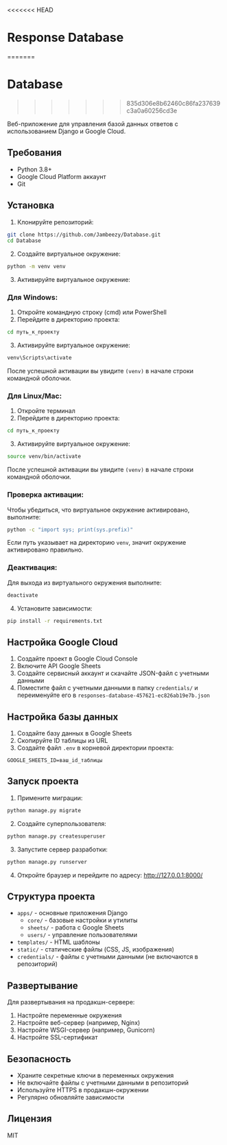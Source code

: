 <<<<<<< HEAD
# Response Database
=======
# Database
>>>>>>> 835d306e8b62460c86fa237639c3a0a60256cd3e

Веб-приложение для управления базой данных ответов с использованием Django и Google Cloud.

## Требования

- Python 3.8+
- Google Cloud Platform аккаунт
- Git

## Установка

1. Клонируйте репозиторий:
```bash
git clone https://github.com/Jambeezy/Database.git
cd Database
```

2. Создайте виртуальное окружение:
```bash
python -m venv venv
```

3. Активируйте виртуальное окружение:

### Для Windows:
1. Откройте командную строку (cmd) или PowerShell
2. Перейдите в директорию проекта:
```bash
cd путь_к_проекту
```
3. Активируйте виртуальное окружение:
```bash
venv\Scripts\activate
```
После успешной активации вы увидите `(venv)` в начале строки командной оболочки.

### Для Linux/Mac:
1. Откройте терминал
2. Перейдите в директорию проекта:
```bash
cd путь_к_проекту
```
3. Активируйте виртуальное окружение:
```bash
source venv/bin/activate
```
После успешной активации вы увидите `(venv)` в начале строки командной оболочки.

### Проверка активации:
Чтобы убедиться, что виртуальное окружение активировано, выполните:
```bash
python -c "import sys; print(sys.prefix)"
```
Если путь указывает на директорию `venv`, значит окружение активировано правильно.

### Деактивация:
Для выхода из виртуального окружения выполните:
```bash
deactivate
```

4. Установите зависимости:
```bash
pip install -r requirements.txt
```

## Настройка Google Cloud

1. Создайте проект в Google Cloud Console
2. Включите API Google Sheets
3. Создайте сервисный аккаунт и скачайте JSON-файл с учетными данными
4. Поместите файл с учетными данными в папку `credentials/` и переименуйте его в `responses-database-457621-ec826ab19e7b.json`

## Настройка базы данных

1. Создайте базу данных в Google Sheets
2. Скопируйте ID таблицы из URL
3. Создайте файл `.env` в корневой директории проекта:
```
GOOGLE_SHEETS_ID=ваш_id_таблицы
```

## Запуск проекта

1. Примените миграции:
```bash
python manage.py migrate
```

2. Создайте суперпользователя:
```bash
python manage.py createsuperuser
```

3. Запустите сервер разработки:
```bash
python manage.py runserver

```

4. Откройте браузер и перейдите по адресу: http://127.0.0.1:8000/

## Структура проекта

- `apps/` - основные приложения Django
  - `core/` - базовые настройки и утилиты
  - `sheets/` - работа с Google Sheets
  - `users/` - управление пользователями
- `templates/` - HTML шаблоны
- `static/` - статические файлы (CSS, JS, изображения)
- `credentials/` - файлы с учетными данными (не включаются в репозиторий)

## Развертывание

Для развертывания на продакшн-сервере:

1. Настройте переменные окружения
2. Настройте веб-сервер (например, Nginx)
3. Настройте WSGI-сервер (например, Gunicorn)
4. Настройте SSL-сертификат

## Безопасность

- Храните секретные ключи в переменных окружения
- Не включайте файлы с учетными данными в репозиторий
- Используйте HTTPS в продакшн-окружении
- Регулярно обновляйте зависимости

## Лицензия

MIT
